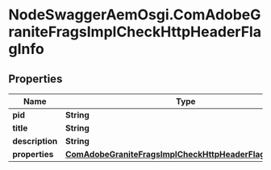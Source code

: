 # NodeSwaggerAemOsgi.ComAdobeGraniteFragsImplCheckHttpHeaderFlagInfo

## Properties
Name | Type | Description | Notes
------------ | ------------- | ------------- | -------------
**pid** | **String** |  | [optional] 
**title** | **String** |  | [optional] 
**description** | **String** |  | [optional] 
**properties** | [**ComAdobeGraniteFragsImplCheckHttpHeaderFlagProperties**](ComAdobeGraniteFragsImplCheckHttpHeaderFlagProperties.md) |  | [optional] 


